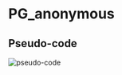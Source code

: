 # PG_anonymous

## Pseudo-code
![pseudo-code]([https://github.com/Aloha-everyone/PG_anonymous/blob/main/pseudo-code.png](https://github.com/Aloha-everyone/PG_anonymous/blob/main/pseudo-code.pdf))

